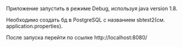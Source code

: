 Приложение запустить в режиме Debug, используя java version 1.8. 


Необходимо создать бд в PostgreSQL с названием sbtest2(см. application.properties).


После запуска перейти по ссылке http://localhost:8080/
